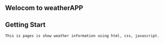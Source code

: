 ## Welocom to weatherAPP

## Getting Start
    This is pages is show weather information using html, css, javascript. 
